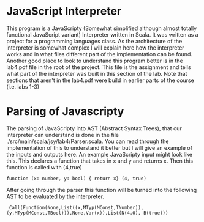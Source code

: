 # JavaScript Interpreter
This program is a JavaScripty (Somewhat simplified although almost totally functional JavaScript variant) Interpreter written in Scala. It was written as a project for a programming languages class. As the architecture of the interpreter is somewhat complex I will explain here how the interpreter works and in what files different part of the implementation can be found. Another good place to look to understand this program better is in the lab4.pdf file in the root of the project. This file is the assignment and tells what part of the interpreter was built in this section of the lab. Note that sections that aren't in the lab4.pdf were build in earlier parts of the course (i.e. labs 1-3)

# Parsing of Javascripty
The parsing of JavaScripty into AST (Abstract Syntax Trees), that our interpreter can understand is done in the file ./src/main/scala/jsy/lab4/Parser.scala. You can read through the implementation of this to understand it better but I will give an example of the inputs and outputs here. An example JavaScripty input might look like this. This declares a function that takes in x and y and returns x. Then this function is called with (4,true)

``` function (x: number, y: bool) { return x} (4, true) ```

After going through the parser this function will be turned into the following AST to be evaluated by the interpreter. 


```  Call(Function(None,List((x,MTyp(MConst,TNumber)),(y,MTyp(MConst,TBool))),None,Var(x)),List(N(4.0), B(true))) ```

